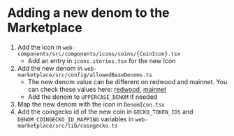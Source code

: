 # Adding a new denom to the Marketplace

1. Add the icon in `web-components/src/components/icons/coins/{CoinIcon}.tsx`
   - Add an entry in `icons.stories.tsx` for the new Icon
2. Add the new denom in `web-marketplace/src/config/allowedBaseDenoms.ts`
   - The new denom value can be different on redwood and mainnet.
     You can check these values here: [redwood](http://redwood.regen.network:1317/ibc/apps/transfer/v1/denom_traces), [mainnet](http://mainnet.regen.network:1317/ibc/apps/transfer/v1/denom_traces)
   - Add the denom to `UPPERCASE_DENOM` if needed
3. Map the new denom with the icon in `DenomIcon.tsx`
4. Add the coingecko id of the new coin in `GECKO_TOKEN_IDS` and `DENOM_COINGECKO_ID_MAPPING` variables in `web-marketplace/src/lib/coingecko.ts`
